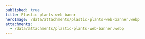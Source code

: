 ```yaml
---
published: true
title: Plastic plants web bannr
heroImage: /data/attachments/plastic-plants-web-banner.webp
attachments:
  - /data/attachments/plastic-plants-web-banner.webp
---
```

